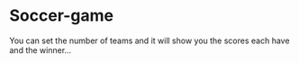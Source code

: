 # Soccer-game
You can set the number of teams and it will show you the scores each have and the winner...
